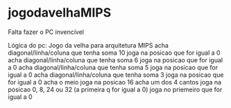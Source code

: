 # jogodavelhaMIPS

Falta fazer o PC invencível

Lógica do pc:
  Jogo da velha para arquitetura MIPS
  acha diagonal/linha/coluna que tenha soma 10
      joga na posicao que for igual a 0
  acha diagonal/linha/coluna que tenha soma 6
      joga na posicao que for igual a 0
  acha diagonal/linha/coluna que tenha soma 5
      joga na posicao que for igual a 0
  acha diagonal/linha/coluna que tenha soma 3
      joga na posicao que for igual a 0
  acha o meio
      joga na posicao 16
  acha um dos 4 cantos
      joga na posicao 0, 8, 24 ou 32 (a primeira q for igual a 0)
  joga no priemeiro que for igual a 0
